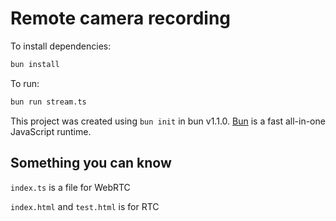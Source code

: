 # Remote camera recording

To install dependencies:

```bash
bun install
```

To run:

```bash
bun run stream.ts
```

This project was created using `bun init` in bun v1.1.0. [Bun](https://bun.sh) is a fast all-in-one JavaScript runtime.

## Something you can know

`index.ts` is a file for WebRTC

`index.html` and `test.html` is for RTC